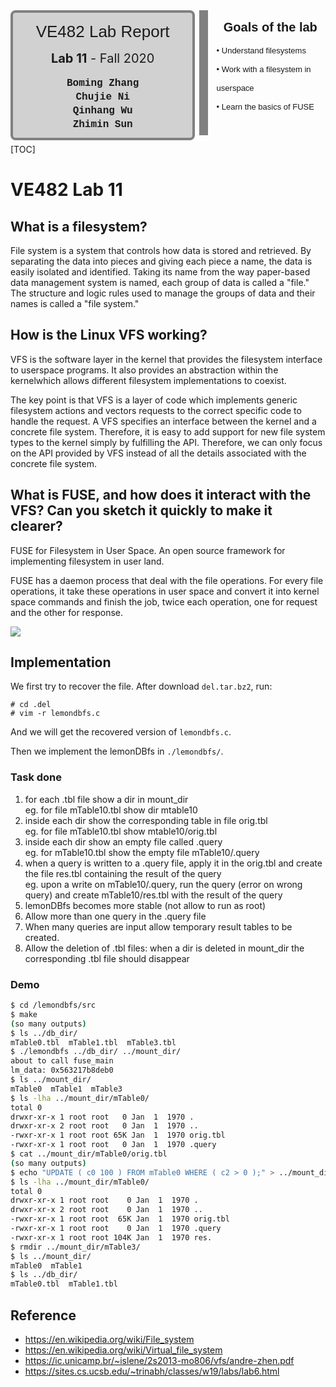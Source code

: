 <div style="width:60%;height:200px;text-align:center;border:14px solid #808080;border-top:none;border-left:none;border-bottom:none;display:inline-block">
    <div style="border:4px solid #808080;border-radius:8px;width:95%;height:100%;background-color: rgb(209, 209, 209);">
        <div style="width:100%;height:30%;text-align:center;line-height:60px;font-size:26px;font-family:'Lucida Sans', 'Lucida Sans Regular', 'Lucida Grande', 'Lucida Sans Unicode', Geneva, Verdana, sans-serif;">VE482 Lab Report</div>
        <div style="width:100%;height:10%;text-align:center;line-height:26px;font-size:20px;font-familny:'Lucida Sans', 'Lucida Sans Regular', 'Lucida Grande', 'Lucida Sans Unicode', Geneva, Verdana, sans-serif;"><b>Lab 11</b> - Fall 2020</div>
        <div style="width:100%;height:57%;text-align:center;font-size:16px;line-height:22px;font-family: 'Courier New', Courier, monospace;font-weight:300;"><br><b>Boming Zhang<br>Chujie Ni<br>Qinhang Wu<br>Zhimin Sun<br></b></div>
    </div>
</div>
<div style="width:35%;height:200px;display:inline-block;float:right">
    <div style="width:100%;height:25%;text-align:center;line-height:55px;font-size:20px;font-family:'Lucida Sans', 'Lucida Sans Regular', 'Lucida Grande', 'Lucida Sans Unicode', Geneva, Verdana, sans-serif;"><b>Goals of the lab</b></div>
    <div style="width:100%;height:75%;text-align:left;margin-left:2px;line-height:30px;font-size:13px;font-family:Verdana, Geneva, Tahoma, sans-serif;font-weight:300;">• Understand filesystems<br>• Work with a filesystem in userspace<br>• Learn the basics of FUSE<br></div>
</div>


[TOC]

# VE482 Lab 11

## What is a filesystem?

File system is a system that controls how data is stored and retrieved. By separating the data into pieces and giving each piece a name, the data is easily isolated and identified. Taking its name from the way paper-based data management system is named, each group of data is called a "file." The structure and logic rules used to manage the groups of data and their names is called a "file system."

## How is the Linux VFS working?

VFS is the software layer in the kernel that provides the filesystem interface to userspace programs.  It also provides an abstraction within the kernelwhich allows different filesystem implementations to coexist.

The key point is that VFS is a layer of code which implements generic filesystem actions and vectors requests to the correct specific code to handle the request. A VFS specifies an interface between the kernel and a concrete file system. Therefore, it is easy to add support for new file system types to the kernel simply by fulfilling the API. Therefore, we can only focus on the API provided by VFS instead of all the details associated with the concrete file system. 

## What is FUSE, and how does it interact with the VFS? Can you sketch it quickly to make it clearer?

FUSE for Filesystem in User Space. An open source framework for implementing filesystem in user land.

FUSE has a daemon process that deal with the file operations. For every file operations, it take these operations in user space and convert it into kernel space commands and finish the job, twice each operation, one for request and the other for response.

![](https://sites.cs.ucsb.edu/~trinabh/classes/w19/labs/lab6-fuse-diagram.svg)

## Implementation

We first try to recover the file. After download `del.tar.bz2`, run:
```
# cd .del
# vim -r lemondbfs.c
```
And we will get the recovered version of `lemondbfs.c`.

Then we implement the lemonDBfs in `./lemondbfs/`.

### Task done

1. for each .tbl file show a dir in mount_dir  
 eg. for file mTable10.tbl show dir mtable10
2. inside each dir show the corresponding table in file orig.tbl  
 eg. for file mTable10.tbl show mtable10/orig.tbl
3. inside each dir show an empty file called .query  
 eg. for mTable10.tbl show the empty file mTable10/.query
4. when a query is written to a .query file, apply it in the orig.tbl
 and create the file res.tbl containing the result of the query  
     eg. upon a write on mTable10/.query, run the query (error on wrong
     query) and create mTable10/res.tbl with the result of the query
5. lemonDBfs becomes more stable (not allow to run as root)
6. Allow more than one query in the .query file
7. When many queries are input allow temporary result tables to be created.
8. Allow the deletion of .tbl files: when a dir is deleted in mount_dir the corresponding .tbl file should disappear

### Demo

```bash
$ cd /lemondbfs/src
$ make
(so many outputs)
$ ls ../db_dir/
mTable0.tbl  mTable1.tbl  mTable3.tbl
$ ./lemondbfs ../db_dir/ ../mount_dir/
about to call fuse_main
lm_data: 0x563217b8deb0
$ ls ../mount_dir/
mTable0  mTable1  mTable3
$ ls -lha ../mount_dir/mTable0/
total 0
drwxr-xr-x 1 root root   0 Jan  1  1970 .
drwxr-xr-x 2 root root   0 Jan  1  1970 ..
-rwxr-xr-x 1 root root 65K Jan  1  1970 orig.tbl
-rwxr-xr-x 1 root root   0 Jan  1  1970 .query
$ cat ../mount_dir/mTable0/orig.tbl
(so many outputs)
$ echo "UPDATE ( c0 100 ) FROM mTable0 WHERE ( c2 > 0 );" > ../mount_dir/mTable0/.query
$ ls -lha ../mount_dir/mTable0/
total 0
drwxr-xr-x 1 root root    0 Jan  1  1970 .
drwxr-xr-x 2 root root    0 Jan  1  1970 ..
-rwxr-xr-x 1 root root  65K Jan  1  1970 orig.tbl
-rwxr-xr-x 1 root root    0 Jan  1  1970 .query
-rwxr-xr-x 1 root root 104K Jan  1  1970 res.
$ rmdir ../mount_dir/mTable3/
$ ls ../mount_dir/
mTable0  mTable1
$ ls ../db_dir/
mTable0.tbl  mTable1.tbl
```



## Reference

- <https://en.wikipedia.org/wiki/File_system>
- <https://en.wikipedia.org/wiki/Virtual_file_system>
- <https://ic.unicamp.br/~islene/2s2013-mo806/vfs/andre-zhen.pdf>
- <https://sites.cs.ucsb.edu/~trinabh/classes/w19/labs/lab6.html>